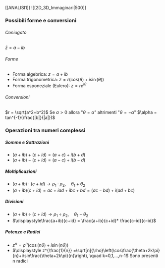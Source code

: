 [[ANALISI1]]
![[2D_3D_Immaginari|500]]
### Possibili forme e conversioni

###### Coniugato
$\bar{z} = a - ib$

###### Forme
- Forma algebrica:                  $z = a + ib$
- Forma trigonometrica:         $z = r(cos(\theta) + i \sin(\theta) )$
- Forma esponeziale (Eulero): $z = r e^{i\theta}$

###### Conversioni
$r = \sqrt{a^2+b^2}$
Se $a >0$ allora "$\theta = \alpha$" altrimenti "$\theta = -\alpha$"
	$\alpha = tan^{-1}(\frac{|b|}{|a|})$
### Operazioni tra numeri complessi

##### Somme e Sottrazioni
- $(a +ib)+(c+id)=(a+c)+i(b+d)$
- $(a+ib)-(c+id)=(a-c)+i(b-d)$
##### Moltiplicazioni
- $(a +ib)\cdot(c+id) \rightarrow \rho_1 \cdot \rho_2, \quad \theta_1 +\theta_2$
- $(a+ib)(c+id) = ac+iad+ibc+bd =(ac-bd) + i(ad+bc)$
##### Divisioni
- $(a +ib)\div(c+id) \rightarrow \rho_1 \div \rho_2, \quad \theta_1 -\theta_2$
- $\displaystyle\frac{a+ib}{c+id} = \frac{a+ib}{c+id}* \frac{c-id}{c-id}$
##### Potenze e Radici
- $z^n=\rho^n(\cos(n\theta)+i\sin(n\theta))$
- $\displaystyle z^{\frac{1}{n}} =\sqrt[n]{\rho}\left(\cos\frac{\theta+2k\pi}{n}+i\sin\frac{\theta+2k\pi}{n}\right), \quad k=0,1,...,n-1$
	Sono presenti n radici
